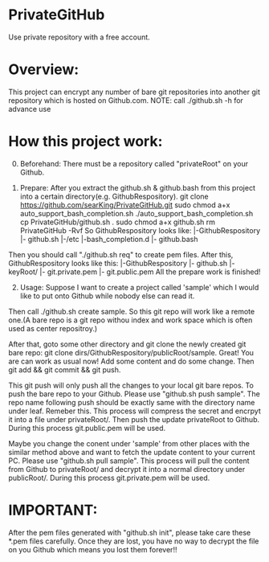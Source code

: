 PrivateGitHub
=========

Use private repository with a free account.

Overview:
=========
This project can encrypt any number of bare git repositories into another git repository which is hosted on Github.com.
NOTE: call ./github.sh -h for advance use

How this project work:
======================
0. Beforehand:
There must be a repository called "privateRoot" on your Github.

1. Prepare:
After you extract the github.sh & github.bash from this project into a certain directory(e.g. GithubRespository). 
	git clone https://github.com/searKing/PrivateGitHub.git
	sudo chmod a+x auto_support_bash_completion.sh
	./auto_support_bash_completion.sh
	cp PrivateGitHub/github.sh .
	sudo chmod a+x github.sh
	rm PrivateGitHub -Rvf
So GithubRespository looks like:
|-GithubRespository
    |- github.sh
|-/etc
	|-bash_completion.d
    	|- github.bash

Then you should call "./github.sh req" to create pem files. After this, GithubRespository looks like this:
|-GithubRespository
	|- github.sh
	|- keyRoot/
	  |- git.private.pem
	  |- git.public.pem
All the prepare work is finished!

2. Usage:
Suppose I want to create a project called 'sample' which I would like to put onto Github while nobody else can read it.

Then call ./github.sh create sample. So this git repo will work like a remote one.(A bare repo is a git repo withou index and work space which is often used as center repositroy.)

After that, goto some other directory and git clone the newly created git bare repo: git clone dirs/GithubRespository/publicRoot/sample. Great! You are can work as usual now! Add some content and do some change. Then git add && git commit && git push. 

This git push will only push all the changes to your local git bare repos. To push the bare repo to your Github. Please use "github.sh push sample". The repo name following push should be exactly same with the directory name under leaf. Remeber this. This process will compress the secret and encrpyt it into a file under privateRoot/. Then push the update privateRoot to Github. During this process git.public.pem will be used.

Maybe you change the conent under 'sample' from other places with the similar method above and want to fetch the update content to your current PC. Please use "github.sh pull sample". This process will pull the content from Github to privateRoot/ and decrypt it into a normal directory under publicRoot/. During this process git.private.pem will be used.

IMPORTANT:
==========
After the pem files generated with "github.sh init", please take care these *.pem files carefully. Once they are lost, you have no way to decrypt the file on you Github which means you lost them forever!!
